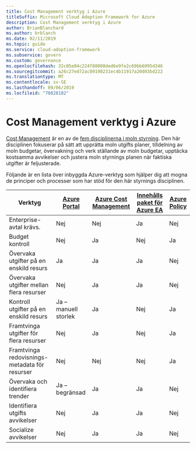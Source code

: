 ```yaml
---
title: Cost Management verktyg i Azure
titleSuffix: Microsoft Cloud Adoption Framework for Azure
description: Cost Management verktyg i Azure
author: BrianBlanchard
ms.author: brblanch
ms.date: 02/11/2019
ms.topic: guide
ms.service: cloud-adoption-framework
ms.subservice: govern
ms.custom: governance
ms.openlocfilehash: 32c05e04c224f88008ded6e9fe2c69bb6095d346
ms.sourcegitcommit: a26c27ed72ac89198231ec4b11917a20d03bd222
ms.translationtype: MT
ms.contentlocale: sv-SE
ms.lasthandoff: 09/06/2019
ms.locfileid: "70828102"
---
```

# <a name="cost-management-tools-in-azure"></a>Cost Management verktyg i Azure

[Cost Management](./index.md) är en av de [fem disciplinerna i moln styrning](../governance-disciplines.md). Den här disciplinen fokuserar på sätt att upprätta moln utgifts planer, tilldelning av moln budgetar, övervakning och verk ställande av moln budgetar, upptäcka kostsamma avvikelser och justera moln styrnings planen när faktiska utgifter är feljusterade.

Följande är en lista över inbyggda Azure-verktyg som hjälper dig att mogna de principer och processer som har stöd för den här styrnings disciplinen.

| Verktyg | [Azure Portal](https://azure.microsoft.com/features/azure-portal)  | [Azure Cost Management](/azure/cost-management/overview-cost-mgt)  | [Innehålls paket för Azure EA](/power-bi/service-connect-to-azure-enterprise)  | [Azure Policy](/azure/governance/policy/overview) |
|---------|---------|---------|---------|---------|
|Enterprise-avtal krävs.     | Nej         | Nej         | Ja         | Nej         |
|Budget kontroll     | Nej         | Ja         | Nej         | Ja         |
|Övervaka utgifter på en enskild resurs    | Ja         | Ja         | Ja         | Nej         |
|Övervaka utgifter mellan flera resurser    | Nej         | Ja        | Ja         | Nej         |
|Kontroll utgifter på en enskild resurs     | Ja – manuell storlek         | Ja         | Nej         | Ja         |
|Framtvinga utgifter för flera resurser    | Nej         | Ja         | Nej         | Ja         |
|Framtvinga redovisnings-metadata för resurser    | Nej         | Nej         | Nej         | Ja         |
|Övervaka och identifiera trender     | Ja – begränsad         | Ja        | Ja         | Nej         |
|Identifiera utgifts avvikelser     | Nej         | Ja        | Ja         | Nej        |
|Socialize avvikelser     | Nej        | Ja        | Ja        | Nej        |
